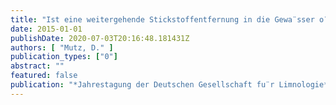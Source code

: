 ```yaml
---
title: "Ist eine weitergehende Stickstoffentfernung in die Gewa¨sser o¨konomisch sinnvoll?"
date: 2015-01-01
publishDate: 2020-07-03T20:16:48.181431Z
authors: [ "Mutz, D." ]
publication_types: ["0"]
abstract: ""
featured: false
publication: "*Jahrestagung der Deutschen Gesellschaft fu¨r Limnologie*"
---
```



